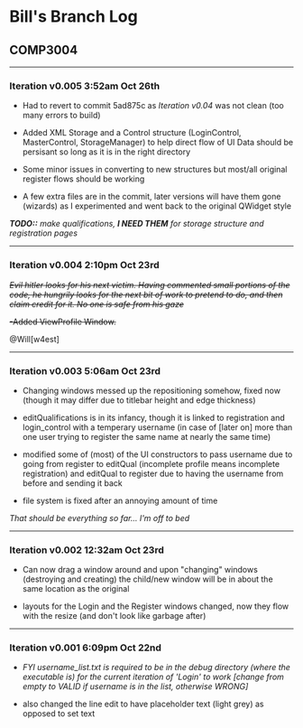 # Bill's Branch Log
## COMP3004 

-------------------------------------------------------------------------------------------
### Iteration v0.005 3:52am Oct 26th

- Had to revert to commit 5ad875c as *_Iteration v0.04_* was not clean (too many errors to build)

- Added XML Storage and a Control structure (LoginControl, MasterControl, StorageManager) to help direct flow of UI
  Data should be persisant so long as it is in the right directory

- Some minor issues in converting to new structures but most/all original register flows should be working

- A few extra files are in the commit, later versions will have them gone (wizards) as I experimented and went back to the
  original QWidget style

_**TODO::** make qualifications, **I NEED THEM** for storage structure and registration pages_

--------------------------------------------------------------------------------------------
### Iteration v0.004 2:10pm Oct 23rd

~~_Evil hitler looks for his next victim. Having commented small portions of the code, he hungrily looks for the next bit of work to pretend to do, and then claim credit for it. No one is safe from his gaze_~~

~~-Added ViewProfile Window.~~


@Will[w4est] 

---------------------------------------------------------------------------------------------------------
### Iteration v0.003  5:06am Oct 23rd
- Changing windows messed up the repositioning somehow, fixed now (though it may differ due to titlebar height and edge
  thickness)

- editQualifications is in its infancy, though it is linked to registration and login_control with a temperary username (in
  case of [later on] more than one user trying to register the same name at nearly the same time)

- modified some of (most) of the UI constructors to pass username due to going from register to editQual (incomplete profile 
  means incomplete registration) and editQual to register due to having the username from before and sending it back 

- file system is fixed after an annoying amount of time

_That should be everything so far... I'm off to bed_

----------------------------------------------------------------------------------------------------------
### Iteration v0.002 12:32am Oct 23rd
- Can now drag a window around and upon "changing" windows (destroying and creating) the child/new window will be in about 
   the same location as the original

- layouts for the Login and the Register windows changed, now they flow with the resize (and don't look like garbage after)

----------------------------------------------------------------------------------------------------------
### Iteration v0.001  6:09pm Oct 22nd
- _FYI username_list.txt is required to be in the debug directory (where the executable is) for the current iteration of 'Login' to work [change from empty to VALID if username is in the list, otherwise WRONG]_

- also changed the line edit to have placeholder text (light grey) as opposed to set text
